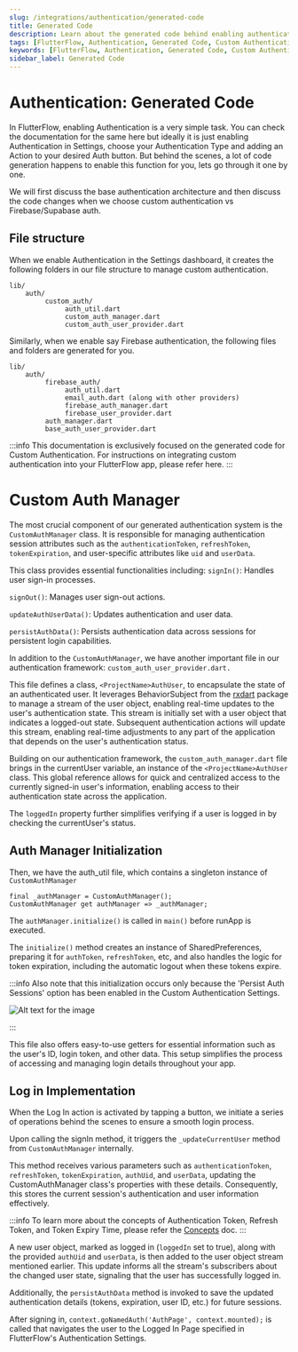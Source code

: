 ```yaml
---
slug: /integrations/authentication/generated-code
title: Generated Code
description: Learn about the generated code behind enabling authentication in FlutterFlow.
tags: [FlutterFlow, Authentication, Generated Code, Custom Authentication, Firebase, Supabase]
keywords: [FlutterFlow, Authentication, Generated Code, Custom Authentication, Firebase, Supabase]
sidebar_label: Generated Code
---
```


# Authentication: Generated Code

In FlutterFlow, enabling Authentication is a very simple task. You can check the documentation for the same here but ideally it is just enabling Authentication in Settings, choose your Authentication Type and adding an Action to your desired Auth button. But behind the scenes, a lot of code generation happens to enable this function for you, lets go through it one by one. 

We will first discuss the base authentication architecture and then discuss the code changes when we choose custom authentication vs Firebase/Supabase auth. 

## File structure
When we enable Authentication in the Settings dashboard, it creates the following folders in our file structure to manage custom authentication. 
```
lib/
    auth/
         custom_auth/
              auth_util.dart
              custom_auth_manager.dart
              custom_auth_user_provider.dart
```
         
Similarly, when we enable say Firebase authentication, the following files and folders are generated for you. 

```
lib/
    auth/
         firebase_auth/
              auth_util.dart
              email_auth.dart (along with other providers)
              firebase_auth_manager.dart
              firebase_user_provider.dart
         auth_manager.dart
         base_auth_user_provider.dart
```

:::info
This documentation is exclusively focused on the generated code for Custom Authentication. For instructions on integrating custom authentication into your FlutterFlow app, please refer here.
:::

# Custom Auth Manager
The most crucial component of our generated authentication system is the ``CustomAuthManager`` class. It is responsible for managing authentication session attributes such as the ``authenticationToken``, ``refreshToken``, ``tokenExpiration``, and user-specific attributes like `uid` and `userData`. 

This class provides essential functionalities including:
`signIn()`: Handles user sign-in processes. 

`signOut()`: Manages user sign-out actions. 

`updateAuthUserData()`: Updates authentication and user data. 

`persistAuthData()`: Persists authentication data across sessions for persistent login capabilities.

In addition to the `CustomAuthManager`, we have another important file in our authentication framework: `custom_auth_user_provider.dart. `

This file defines a class, ``<ProjectName>AuthUser``, to encapsulate the state of an authenticated user. It leverages BehaviorSubject from the [rxdart](https://pub.dev/packages/rxdart) package to manage a stream of the user object, enabling real-time updates to the user's authentication state. This stream is initially set with a user object that indicates a logged-out state. Subsequent authentication actions will update this stream, enabling real-time adjustments to any part of the application that depends on the user's authentication status.

Building on our authentication framework, the `custom_auth_manager.dart` file brings in the currentUser variable, an instance of the ``<ProjectName>AuthUser`` class. This global reference allows for quick and centralized access to the currently signed-in user's information, enabling access to their authentication state across the application. 

The `loggedIn` property further simplifies verifying if a user is logged in by checking the currentUser's status.

## Auth Manager Initialization
Then, we have the auth_util file, which contains a singleton instance of `CustomAuthManager`

```
final _authManager = CustomAuthManager();
CustomAuthManager get authManager => _authManager;
```

The `authManager.initialize()` is called in `main()` before runApp is executed. 

The `initialize()` method creates an instance of SharedPreferences, preparing it for `authToken`, `refreshToken`, etc, and also handles the logic for token expiration, including the automatic logout when these tokens expire.

:::info
Also note that this initialization occurs only because the 'Persist Auth Sessions' option has been enabled in the Custom Authentication Settings.

<img src="/img/persist-auth-session.png" alt="Alt text for the image" />

:::

This file also offers easy-to-use getters for essential information such as the user's ID, login token, and other data. This setup simplifies the process of accessing and managing login details throughout your app.

## Log in Implementation
When the Log In action is activated by tapping a button, we initiate a series of operations behind the scenes to ensure a smooth login process. 

Upon calling the signIn method, it triggers the `_updateCurrentUser` method from `CustomAuthManager` internally. 

This method receives various parameters such as `authenticationToken`, `refreshToken`, `tokenExpiration`, `authUid`, and `userData`, updating the CustomAuthManager class's properties with these details. Consequently, this stores the current session's authentication and user information effectively.

:::info
To learn more about the concepts of Authentication Token, Refresh Token, and Token Expiry Time, please refer the [Concepts](custom-auth/token.md) doc.
:::

A new user object, marked as logged in (`loggedIn` set to true), along with the provided `authUid` and `userData`, is then added to the user object stream mentioned earlier. This update informs all the stream's subscribers about the changed user state, signaling that the user has successfully logged in.

Additionally, the `persistAuthData` method is invoked to save the updated authentication details (tokens, expiration, user ID, etc.) for future sessions.

After signing in, `context.goNamedAuth('AuthPage', context.mounted);` is called that navigates the user to the Logged In Page specified in FlutterFlow's Authentication Settings.

